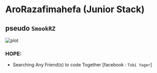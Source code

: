 # AroRazafimahefa (Junior Stack)
## pseudo `SmookRZ`
![plot](./myprofil/Readme.png)
### HOPE:
* Searching Any Friend(s) to code Together [facebook : `Tobï Yager`]
